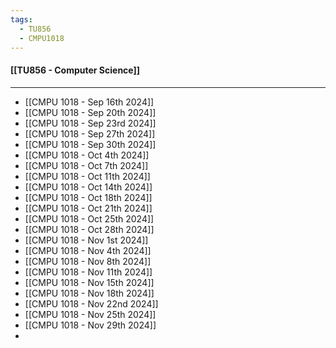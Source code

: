 ```yaml
---
tags:
  - TU856
  - CMPU1018
---
```

#### [[TU856 - Computer Science]]

---

- [[CMPU 1018 - Sep 16th 2024]]
- [[CMPU 1018 - Sep 20th 2024]]
- [[CMPU 1018 - Sep 23rd 2024]]
- [[CMPU 1018 - Sep 27th 2024]]
- [[CMPU 1018 - Sep 30th 2024]]
- [[CMPU 1018 - Oct 4th 2024]]
- [[CMPU 1018 - Oct 7th 2024]]
- [[CMPU 1018 - Oct 11th 2024]]
- [[CMPU 1018 - Oct 14th 2024]]
- [[CMPU 1018 - Oct 18th 2024]]
- [[CMPU 1018 - Oct 21th 2024]]
- [[CMPU 1018 - Oct 25th 2024]]
- [[CMPU 1018 - Oct 28th 2024]]
- [[CMPU 1018 - Nov 1st 2024]]
- [[CMPU 1018 - Nov 4th 2024]]
- [[CMPU 1018 - Nov 8th 2024]]
- [[CMPU 1018 - Nov 11th 2024]]
- [[CMPU 1018 - Nov 15th 2024]]
- [[CMPU 1018 - Nov 18th 2024]]
- [[CMPU 1018 - Nov 22nd 2024]]
- [[CMPU 1018 - Nov 25th 2024]]
- [[CMPU 1018 - Nov 29th 2024]] 
- 